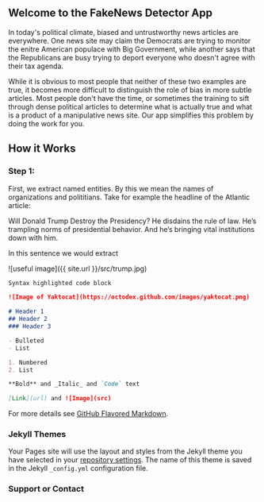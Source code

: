 ## Welcome to the FakeNews Detector App

In today's political climate, biased and untrustworthy news articles are everywhere. One news site may claim the Democrats are trying to monitor the enitre American populace with Big Government, while another says that the Republicans are busy trying to deport everyone who doesn't agree with their tax agenda. 

While it is obvious to most people that neither of these two examples are true, it becomes more difficult to distinguish the role of bias in more subtle articles. Most people don't have the time, or sometimes the training to sift through dense political articles to determine what is actually true and what is a product of a manipulative news site. Our app simplifies this problem by doing the work for you. 

## How it Works

### Step 1:
First, we extract named entities. By this we mean the names of organizations and polititians. Take for example the headline of the Atlantic article:

Will Donald Trump Destroy the Presidency?
He disdains the rule of law. He’s trampling norms of presidential behavior. And he’s bringing vital institutions down with him.

In this sentence we would extract 

![useful image]({{ site.url }}/src/trump.jpg)
```markdown
Syntax highlighted code block

![Image of Yaktocat](https://octodex.github.com/images/yaktocat.png)

# Header 1
## Header 2
### Header 3

- Bulleted
- List

1. Numbered
2. List

**Bold** and _Italic_ and `Code` text

[Link](url) and ![Image](src)
```

For more details see [GitHub Flavored Markdown](https://guides.github.com/features/mastering-markdown/).

### Jekyll Themes

Your Pages site will use the layout and styles from the Jekyll theme you have selected in your [repository settings](https://github.com/balee555/FakeNewsDetector/settings). The name of this theme is saved in the Jekyll `_config.yml` configuration file.

### Support or Contact

